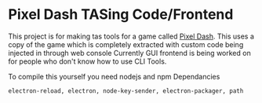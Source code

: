 # Pixel Dash TASing Code/Frontend
This project is for making tas tools for a game called [Pixel Dash](https://cmspeedrunner.itch.io/pixel-dash/).
This uses a copy of the game which is completely extracted with custom code being injected in through web console
Currently GUI frontend is being worked on for people who don't know how to use CLI Tools.


To compile this yourself you need nodejs and npm
Dependancies
```markdown
electron-reload, electron, node-key-sender, electron-packager, path
```

